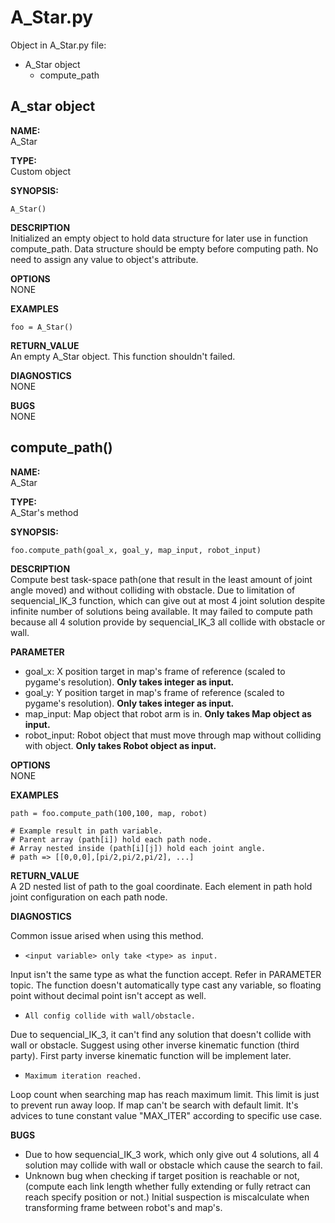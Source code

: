 # A_Star.py
Object in A_Star.py file:
- A_Star object
    - compute_path

## A_star object

**NAME:** \
A_Star

**TYPE:**\
Custom object

**SYNOPSIS:** 
```
A_Star()
```

**DESCRIPTION**\
Initialized an empty object to hold data structure for later use in function compute_path. Data structure should be empty before computing path. No need to assign any value to object's attribute.

**OPTIONS**\
NONE

**EXAMPLES**
```
foo = A_Star()
```

**RETURN_VALUE**\
An empty A_Star object. This function shouldn't failed.

**DIAGNOSTICS**\
NONE

**BUGS**\
NONE

## compute_path()

**NAME:** \
A_Star

**TYPE:**\
A_Star's method

**SYNOPSIS:** 
```
foo.compute_path(goal_x, goal_y, map_input, robot_input)
```

**DESCRIPTION**\
Compute best task-space path(one that result in the least amount of joint angle moved) and without colliding with obstacle. Due to limitation of sequencial_IK_3 function, which can give out at most 4 joint solution despite infinite number of solutions being available. It may failed to compute path because all 4 solution provide by sequencial_IK_3 all collide with obstacle or wall.


**PARAMETER**
- goal_x: X position target in map's frame of reference (scaled to pygame's resolution). **Only takes integer as input.**
- goal_y: Y position target in map's frame of reference (scaled to pygame's resolution). **Only takes integer as input.**
- map_input: Map object that robot arm is in. **Only takes Map object as input.** 
- robot_input: Robot object that must move through map without colliding with object. **Only takes Robot object as input.** 

**OPTIONS**\
NONE

**EXAMPLES**
```
path = foo.compute_path(100,100, map, robot)

# Example result in path variable.
# Parent array (path[i]) hold each path node.
# Array nested inside (path[i][j]) hold each joint angle.
# path => [[0,0,0],[pi/2,pi/2,pi/2], ...]
```

**RETURN_VALUE**\
A 2D nested list of path to the goal coordinate. Each element in path hold joint configuration on each path node.

**DIAGNOSTICS**

Common issue arised when using this method.
- `<input variable> only take <type> as input.`

Input isn't the same type as what the function accept. Refer in PARAMETER topic. The function doesn't automatically type cast any variable, so floating point without decimal point isn't accept as well.

- `All config collide with wall/obstacle.`

Due to sequencial_IK_3, it can't find any solution that doesn't collide with wall or obstacle. Suggest using other inverse kinematic function (third party). First party inverse kinematic function will be implement later.

- `Maximum iteration reached.`

Loop count when searching map has reach maximum limit. This limit is just to prevent run away loop. If map can't be search with default limit. It's advices to tune constant value "MAX_ITER" according to specific use case.

**BUGS**
- Due to how sequencial_IK_3 work, which only give out 4 solutions, all 4 solution may collide with wall or obstacle which cause the search to fail. 
- Unknown bug when checking if target position is reachable or not, (compute each link length whether fully extending or fully retract can reach specify position or not.) Initial suspection is miscalculate when transforming frame between robot's and map's.